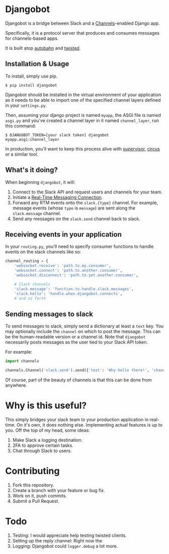 # Djangobot

Djangobot is a bridge between Slack and a [Channels](https://channels.readthedocs.org)-enabled Django app.

Specifically, it is a protocol server that produces and consumes messages for channels-based apps.

It is built atop [autobahn](http://autobahn.ws/python/) and [twisted](http://twistedmatrix.com/trac/).

## Installation & Usage

To install, simply use pip.

```shell
$ pip install djangobot
```

Djangobot should be installed in the virtual environment of your application as it needs to be able to import one of the specified channel layers defined in your `settings.py`.

Then, assuming your django project is named `myapp`, the ASGI file is named `asgi.py` and you've created a channel layer in it named `channel_layer`, run this command:

```shell
$ DJANGOBOT_TOKEN=[your slack token] djangobot myapp.asgi:channel_layer
```

In production, you'll want to keep this process alive with [supervisor](http://supervisord.org/), [circus](https://circus.readthedocs.org/en/latest/) or a similar tool.

## What's it doing?

When beginning `djangobot`, it will:

1. Connect to the Slack API and request users and channels for your team.
2. Initiate a [Real-Time Messaging Connection](https://api.slack.com/rtm).
3. Forward any RTM events onto the `slack.{type}` channel. For example, message events
  (whose `type` is `message`) are sent along the `slack.message` channel.
4. Send any messages on the `slack.send` channel back to slack.

## Receiving events in your application

In your `routing.py`, you'll need to specify consumer functions to handle events on the slack
channels like so:

```python
channel_routing = {
    'websocket.receive': 'path.to.my.consumer',
    'websocket.connect': 'path.to.another.consumer',
    'websocket.disconnect': 'path.to.yet.another.consumer',

    # Slack channels
    'slack.message': 'function.to.handle.slack.messages',
    'slack.hello': 'handle.when.djangobot.connects',
    # and so forth
```

## Sending messages to slack

To send messages to slack, simply send a dictionary at least a `text` key. You may optionally include the `channel` on which to post the message. This can be the human-readable version or a channel id. Note that `djangobot` necessarily posts messages as the user tied to your Slack API token.

For example:

```python
import channels

channels.Channel('slack.send').send({'text': 'Why hello there!', 'channel': 'general'})
```

Of course, part of the beauty of channels is that this can be done from anywhere.

# Why is this useful?

This simply bridges your slack team to your production application in real-time. On it's own, it does nothing else. Implementing actual features is up to you. Off the top of my head, some ideas:

1. Make Slack a logging destination.
2. 2FA to approve certain tasks.
3. Chat through Slack to users.

# Contributing

1. Fork this repository.
2. Create a branch with your feature or bug fix.
3. Work on it, push commits.
4. Submit a Pull Request.

# Todo

1. Testing: I would appreciate help testing twisted clients.
2. Setting up the reply channel: Right now the 
2. Logging: Djangobot could `logger.debug` a lot more.

